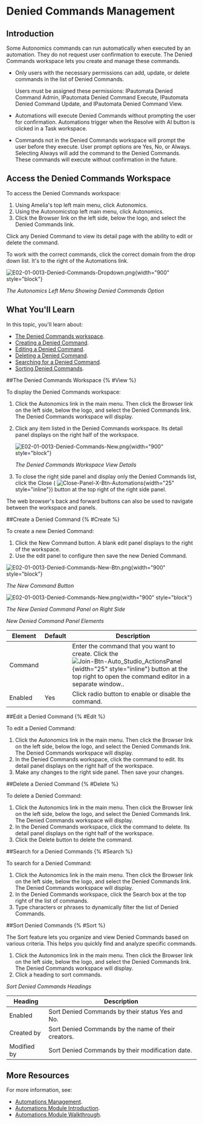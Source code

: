 # Denied Commands Management

## Introduction

Some Autonomics commands can run automatically when executed by an automation. They do not request user confirmation to execute. The Denied Commands workspace lets you create and manage these commands.

* Only users with the necessary permissions can add, update, or delete commands in the list of Denied Commands.

  Users must be assigned these permissions: IPautomata Denied Command Admin, IPautomata Denied Command Execute, IPautomata Denied Command Update, and IPautomata Denied Command View.

* Automations will execute Denied Commands without prompting the user for confirmation. Automations trigger when the Resolve with AI button is clicked in a Task workspace.

* Commands not in the Denied Commands workspace will prompt the user before they execute. User prompt options are Yes, No, or Always. Selecting Always will add the command to the Denied Commands. These commands will execute without confirmation in the future.

## Access the Denied Commands Workspace

To access the Denied Commands workspace:

1. Using Amelia's top left main menu, click Autonomics.
2. Using the Autonomicstop left main menu, click Autonomics.
3. Click the Browser link on the left side, below the logo, and select the Denied Commands link.

Click any Denied Command to view its detail page with the ability to edit or delete the command.

To work with the correct commands, click the correct domain from the drop down list. It's to the right of the Automations link.

![E02-01-0013-Denied-Commands-Dropdown.png](E02-01-0013-Denied-Commands-Dropdown.png){width="900" style="block"}

*The Autonomics Left Menu Showing Denied Commands Option*

## What You'll Learn

In this topic, you'll learn about:

* [The Denied Commands workspace](#View).
* [Creating a Denied Command](#Create).
* [Editing a Denied Command](#Edit).
* [Deleting a Denied Command](#Delete).
* [Searching for a Denied Command](#Search).
* [Sorting Denied Commands](#Sort).

##The Denied Commands Workspace {% #View %}

To display the Denied Commands workspace:

1. Click the Autonomics link in the main menu. Then click the Browser link on the left side, below the logo, and select the Denied Commands link. The Denied Commands workspace will display.
2. Click any item listed in the Denied Commands workspace. Its detail panel displays on the right half of the workspace.

    ![E02-01-0013-Denied-Commands-New.png](E02-01-0013-Denied-Commands-New.png){width="900" style="block"}

   *The Denied Commands Workspace View Details*

3. To close the right side panel and display only the Denied Commands list, click the Close ( ![Close-Panel-X-Btn-Automations](Close-Panel-X-Btn-Automations.png){width="25" style="inline"}) button at the top right of the right side panel.

The web browser's back and forward buttons can also be used to navigate between the workspace and panels.

##Create a Denied Command {% #Create %}

To create a new Denied Command:

1. Click the New Command button. A blank edit panel displays to the right of the workspace.
2. Use the edit panel to configure then save the new Denied Command.

![E02-01-0013-Denied-Commands-New-Btn.png](E02-01-0013-Denied-Commands-New-Btn.png){width="900" style="block"}

*The New Command Button*

![E02-01-0013-Denied-Commands-New.png](E02-01-0013-Denied-Commands-New.png){width="900" style="block"}

*The New Denied Command Panel on Right Side*

*New Denied Command Panel Elements*

| Element | Default |                                                                                                             Description                                                                                                              |
|---------|---------|--------------------------------------------------------------------------------------------------------------------------------------------------------------------------------------------------------------------------------------|
| Command |         | Enter the command that you want to create. Click the ![Join-Btn-Auto_Studio_ActionsPanel](Join-Btn-Auto_Studio_ActionsPanel.png){width="25" style="inline"} button at the top right to open the command editor in a separate window.. |
| Enabled | Yes     | Click radio button to enable or disable the command.                                                                                                                                                                                 |


##Edit a Denied Command {% #Edit %}

To edit a Denied Command:

1. Click the Autonomics link in the main menu. Then click the Browser link on the left side, below the logo, and select the Denied Commands link. The Denied Commands workspace will display.
2. In the Denied Commands workspace, click the command to edit. Its detail panel displays on the right half of the workspace.
3. Make any changes to the right side panel. Then save your changes.

##Delete a Denied Command {% #Delete %}

To delete a Denied Command:

1. Click the Autonomics link in the main menu. Then click the Browser link on the left side, below the logo, and select the Denied Commands link. The Denied Commands workspace will display.
2. In the Denied Commands workspace, click the command to delete. Its detail panel displays on the right half of the workspace.
3. Click the Delete button to delete the command.

##Search for a Denied Commands {% #Search %}

To search for a Denied Command:

1. Click the Autonomics link in the main menu. Then click the Browser link on the left side, below the logo, and select the Denied Commands link. The Denied Commands workspace will display.
2. In the Denied Commands workspace, click the Search box at the top right of the list of commands.
3. Type characters or phrases to dynamically filter the list of Denied Commands.

##Sort Denied Commands {% #Sort %}

The Sort feature lets you organize and view Denied Commands based on various criteria. This helps you quickly find and analyze specific commands.

1. Click the Autonomics link in the main menu. Then click the Browser link on the left side, below the logo, and select the Denied Commands link. The Denied Commands workspace will display.
2. Click a heading to sort commands.

*Sort Denied Commands Headings*

|   Heading   |                     Description                      |
|-------------|------------------------------------------------------|
| Enabled     | Sort Denied Commands by their status Yes and No.    |
| Created by  | Sort Denied Commands by the name of their creators. |
| Modified by | Sort Denied Commands by their modification date.    |


## More Resources

For more information, see:

* [Automations Management](E02-01_0004-Automations-Mgmnt.md).
* [Automations Module Introduction](E02-01_0002-Automations-Mod-Intro.md).
* [Automations Module Walkthrough](E02-01_0003-Automations-Mod-Walk.md).